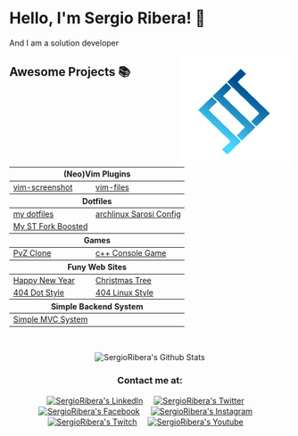 # Hello, I'm Sergio Ribera! 👋
<p>
And I am a solution developer
</p>
<a href="https://sergioribera.com">
    <img align="right" height="auto" width="200" src="https://github.com/SergioRibera/SergioRibera/blob/main/img/logo.png"/>
</a>


## Awesome Projects 📚

<table align="center">
  <thead>
      <tr>
        <th colspan="2">(Neo)Vim Plugins</th>
      </tr>
  </thead>
  <tr>
    <td><a href="https://github.com/SergioRibera/vim-screenshot">vim-screenshot</a></td>
    <td><a href="https://github.com/SergioRibera/vim-files">vim-files</a></td>
  </tr>
  <thead>
      <tr>
        <th colspan="2">Dotfiles</th>
      </tr>
  </thead>
  <tr>
    <td><a href="https://github.com/SergioRibera/my-linux-config">my dotfiles</a></td>
    <td><a href="https://github.com/SergioRibera/ConfigsArchLinux">archlinux Sarosi Config</a></td>
  </tr>
  <tr>
    <td><a href="https://github.com/SergioRibera/my-linux-config">My ST Fork Boosted</a></td>
  </tr>
  <thead>
      <tr>
        <th colspan="2">Games</th>
      </tr>
  </thead>
  <tr>
    <td><a href="https://github.com/SergioRibera/PvZClone">PvZ Clone</a></td>
    <td><a href="https://github.com/SergioRibera/CSpaceWar">c++ Console Game</a></td>
  </tr>
  <thead>
      <tr>
        <th colspan="2">Funy Web Sites</th>
      </tr>
  </thead>
  <tr>
    <td><a href="https://github.com/SergioRibera/NewYear-Web">Happy New Year</a></td>
    <td><a href="https://github.com/SergioRibera/ArbolitoNavidad">Christmas Tree</a></td>
  </tr>
  <tr>
    <td><a href="https://github.com/SergioRibera/404Dot">404 Dot Style</a></td>
    <td><a href="https://github.com/SergioRibera/404Linux">404 Linux Style</a></td>
  </tr>
  <thead>
      <tr>
        <th colspan="2">Simple Backend System</th>
      </tr>
  </thead>
  <tr>
    <td><a href="https://github.com/SergioRibera/simple-mvc-php">Simple MVC System</a></td>
    <td></td>
  </tr>
</table>

<br>
<p align="center">
    <img align="center" src="https://github-readme-stats.vercel.app/api?username=SergioRibera&show_icons=true&theme=blueberry" alt="SergioRibera's Github Stats"/>
</p>

<div align="center">
    <h3 align="center">Contact me at:</h3>
</div>
<p align="center">
    <a href="https://www.linkedin.com/in/hector-pulido-17547369/" target="blank">
        <img align="center" width="30px" alt="SergioRibera's LinkedIn" src="https://www.vectorlogo.zone/logos/linkedin/linkedin-icon.svg"/></a> &nbsp; &nbsp;
    <a href="https://twitter.com/SergioRibera_ID" target="blank">
        <img align="center" width="30px" alt="SergioRibera's Twitter" src="https://www.vectorlogo.zone/logos/twitter/twitter-official.svg"/></a> &nbsp; &nbsp;
    <a href="https://facebook.com/SergioRiberaID" target="blank">
        <img align="center" width="30px" alt="SergioRibera's Facebook" src="https://www.vectorlogo.zone/logos/facebook/facebook-official.svg"/></a> &nbsp; &nbsp;
    <a href="https://www.instagram.com/sergio_riberacosta/" target="blank">
        <img align="center" width="30px" alt="SergioRibera's Instagram" src="https://www.vectorlogo.zone/logos/instagram/instagram-icon.svg"/></a> &nbsp; &nbsp;
    <a href="https://www.twitch.tv/sergioriberaid" target="blank">
        <img align="center" width="30px" alt="SergioRibera's Twitch" src="https://www.vectorlogo.zone/logos/twitch/twitch-icon.svg"/></a> &nbsp; &nbsp;
    <a href="https://www.youtube.com/channel/UCm_CD6QqAEgtaHde9UycbuA" target="blank">
        <img align="center" width="30px" alt="SergioRibera's Youtube" src="https://www.vectorlogo.zone/logos/youtube/youtube-icon.svg"/></a> &nbsp; &nbsp;
</p>
